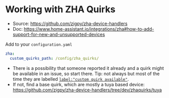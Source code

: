 # Working with ZHA Quirks

- Source: https://github.com/zigpy/zha-device-handlers
- Doc: https://www.home-assistant.io/integrations/zha#how-to-add-support-for-new-and-unsupported-devices

Add to your `configuration.yaml`

```yaml
zha:
  custom_quirks_path: /config/zha_quirks/
```

- There is a possibility that someone reported it already and a quirk might be available in an issue, so start there. Tip: not always but most of the time they are labelled [`label:"custom quirk available"`](https://github.com/zigpy/zha-device-handlers/issues?q=is%3Aissue+is%3Aopen+label%3A%22custom+quirk+available%22+).
- If not, find a base quirk, which are mostly a tuya based device:
  https://github.com/zigpy/zha-device-handlers/tree/dev/zhaquirks/tuya
